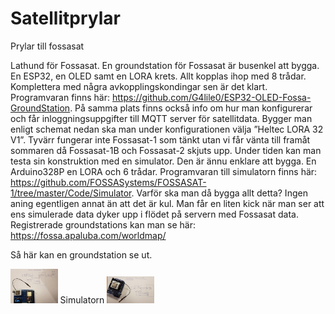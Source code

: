 # Satellitprylar
Prylar till fossasat

Lathund för Fossasat.
En groundstation för Fossasat är busenkel att bygga. En ESP32, en OLED samt en LORA krets. Allt kopplas ihop med 8 trådar. Komplettera med några avkopplingskondingar sen är det klart.
Programvaran finns här: https://github.com/G4lile0/ESP32-OLED-Fossa-GroundStation.
På samma plats finns  också info om hur man konfigurerar och får inloggningsuppgifter till MQTT server för satellitdata.
Bygger man enligt schemat nedan ska man under konfigurationen välja ”Heltec LORA 32 V1”.
Tyvärr fungerar inte Fossasat-1 som tänkt utan vi får vänta till framåt sommaren då Fossasat-1B och Fossasat-2 skjuts upp. Under tiden kan man testa sin konstruktion med en simulator.
Den är ännu enklare att bygga. En Arduino328P en LORA och 6 trådar.
Programvaran till simulatorn finns här: https://github.com/FOSSASystems/FOSSASAT-1/tree/master/Code/Simulator.
Varför ska man då bygga allt detta? Ingen aning egentligen annat än att det är kul. Man får en liten kick när man ser att ens simulerade data dyker upp i flödet på servern med Fossasat data.
Registrerade groundstations kan man se här: https://fossa.apaluba.com/worldmap/

Så här kan en groundstation se ut.

<img src="https://github.com/sorenandersson/satellitprylar/blob/master/Groundstation.jpg" width="15%" height="15%" />
Simulatorn
<img src="https://github.com/sorenandersson/satellitprylar/blob/master/Simulator.jpg" width="15%" height="15%" />


